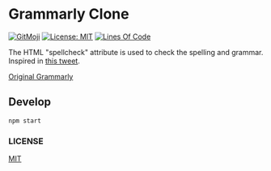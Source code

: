 # Grammarly Clone

[![GitMoji](https://img.shields.io/badge/gitmoji-%20😜-FFDD67.svg)](https://gitmoji.dev)
[![License: MIT](https://img.shields.io/badge/License-MIT-blue.svg)](https://opensource.org/licenses/MIT)
[![Lines Of Code](https://img.shields.io/tokei/lines/github.com/UltiRequiem/grammarly-clone?color=blue&label=Total%20Lines)](https://github.com/UltiRequiem/grammarly-clone)

The HTML "spellcheck" attribute is used to check the spelling and grammar.
Inspired in [this tweet](https://twitter.com/Prathkum/status/1404446175709872134).

[Original Grammarly](https://www.grammarly.com)

## Develop

`npm start`

### LICENSE

[MIT](./LICENSE)
